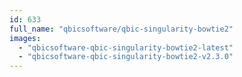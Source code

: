 ```yaml
---
id: 633
full_name: "qbicsoftware/qbic-singularity-bowtie2"
images: 
  - "qbicsoftware-qbic-singularity-bowtie2-latest"
  - "qbicsoftware-qbic-singularity-bowtie2-v2.3.0"
---
```

